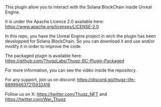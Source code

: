 This plugin allow you to interact with the Solana BlockChain inside Unreal Engine.

It is under the Apache Licence 2.0 available here: https://www.apache.org/licenses/LICENSE-2.0

In this repo, you have the Unreal Engine project in wich the plugin has been developped for Solana BlockChain. So you can download it and use and/or modify it in order to improve the code. 

The packaged plugin is available here: https://github.com/ThugzLabs/Thugz-BC-Plugin-Packaged


For more information, you can see the vidéo inside the repository.

For any support, join us on discord: https://discord.gg/thugz-life-889994637215932416

Follow us on X: https://twitter.com/Thugz_NFT and https://twitter.com/War_Thugz


